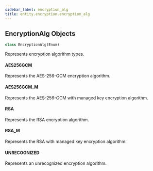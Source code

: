 ```yaml
---
sidebar_label: encryption_alg
title: entity.encryption.encryption_alg
---
```


## EncryptionAlg Objects

```python
class EncryptionAlg(Enum)
```

Represents encryption algorithm types.

#### AES256GCM

Represents the AES-256-GCM encryption algorithm.

#### AES256GCM\_M

Represents the AES-256-GCM with managed key encryption algorithm.

#### RSA

Represents the RSA encryption algorithm.

#### RSA\_M

Represents the RSA with managed key encryption algorithm.

#### UNRECOGNIZED

Represents an unrecognized encryption algorithm.

